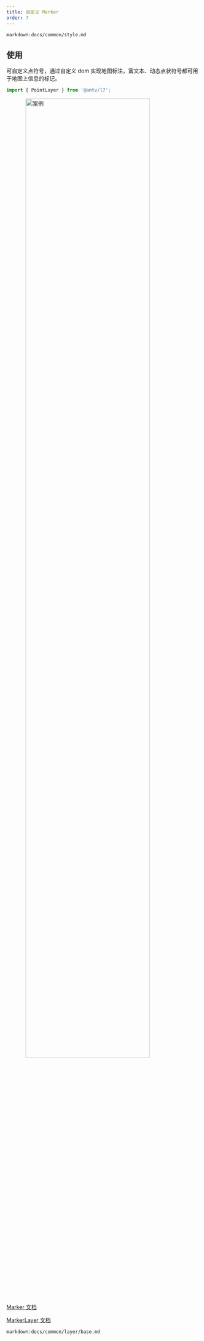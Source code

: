 ```yaml
---
title: 自定义 Marker
order: 7
---
```


`markdown:docs/common/style.md`

## 使用

可自定义点符号，通过自定义 dom 实现地图标注，富文本、动态点状符号都可用于地图上信息的标记。


```javascript
import { PointLayer } from '@antv/l7';
```

<img width="80%" style="display: block;margin: 0 auto;" alt="案例" src='https://gw.alipayobjects.com/mdn/rms_855bab/afts/img/A*2vBbRYT2bgIAAAAAAAAAAABkARQnAQ'>

[Marker 文档](../component/marker)

[MarkerLayer 文档](../component/markerLayer)

`markdown:docs/common/layer/base.md`
